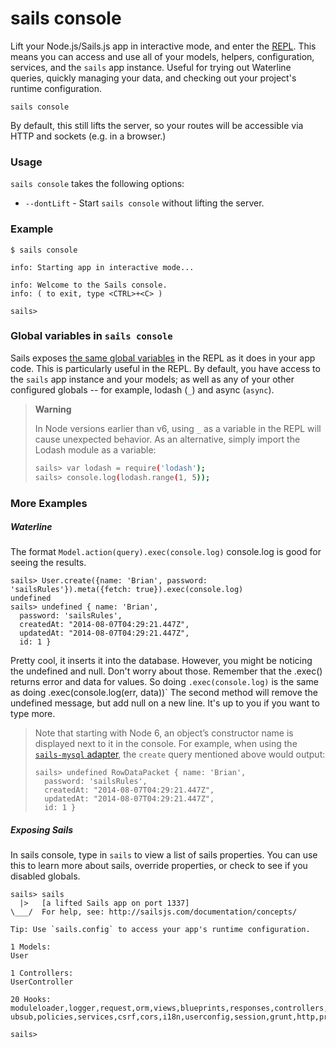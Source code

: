 # sails console

Lift your Node.js/Sails.js app in interactive mode, and enter the [REPL](http://nodejs.org/api/repl.html).  This means you can access and use all of your models, helpers, configuration, services, and the `sails` app instance.  Useful for trying out Waterline queries, quickly managing your data, and checking out your project's runtime configuration.

```usage
sails console
```
By default, this still lifts the server, so your routes will be accessible via HTTP and sockets (e.g. in a browser.)


### Usage
`sails console` takes the following options:
  * `--dontLift` - Start `sails console` without lifting the server.

### Example

```text
$ sails console

info: Starting app in interactive mode...

info: Welcome to the Sails console.
info: ( to exit, type <CTRL>+<C> )

sails>
```





### Global variables in `sails console`

Sails exposes [the same global variables](http://sailsjs.com/documentation/reference/Globals) in the REPL as it does in your app code. This is particularly useful in the REPL.  By default, you have access to the `sails` app instance and your models; as well as any of your other configured globals -- for example, lodash (`_`) and async (`async`).


> **Warning**
>
> In Node versions earlier than v6, using `_` as a variable in the REPL will cause unexpected behavior.  As an alternative, simply import the Lodash module as a variable:
>
> ```bash
> sails> var lodash = require('lodash');
> sails> console.log(lodash.range(1, 5));
> ```


### More Examples

##### Waterline

The format `Model.action(query).exec(console.log)` console.log is good for seeing the results.

```text
sails> User.create({name: 'Brian', password: 'sailsRules'}).meta({fetch: true}).exec(console.log)
undefined
sails> undefined { name: 'Brian',
  password: 'sailsRules',
  createdAt: "2014-08-07T04:29:21.447Z",
  updatedAt: "2014-08-07T04:29:21.447Z",
  id: 1 }
```

Pretty cool, it inserts it into the database. However, you might be noticing the undefined and null. Don't worry about those. Remember that the .exec() returns error and data for values. So doing `.exec(console.log)` is the same as doing .exec(console.log(err, data))` The second method will remove the undefined message, but add null on a new line. It's up to you if you want to type more.

> Note that starting with Node 6, an object&rsquo;s constructor name is displayed next to it in the console.  For example, when using the [`sails-mysql` adapter](http://sailsjs.com/documentation/concepts/extending-sails/adapters/available-adapters#?sailsmysql), the `create` query mentioned above would output:
>
> ```text
> sails> undefined RowDataPacket { name: 'Brian',
>   password: 'sailsRules',
>   createdAt: "2014-08-07T04:29:21.447Z",
>   updatedAt: "2014-08-07T04:29:21.447Z",
>   id: 1 }
> ```

##### Exposing Sails

In sails console, type in `sails` to view a list of sails properties. You can use this to learn more about sails, override properties, or check to see if you disabled globals.

```text
sails> sails
  |>   [a lifted Sails app on port 1337]
\___/  For help, see: http://sailsjs.com/documentation/concepts/

Tip: Use `sails.config` to access your app's runtime configuration.

1 Models:
User

1 Controllers:
UserController

20 Hooks:
moduleloader,logger,request,orm,views,blueprints,responses,controllers,sockets,p
ubsub,policies,services,csrf,cors,i18n,userconfig,session,grunt,http,projecthooks

sails>
```


<docmeta name="displayName" value="sails console">
<docmeta name="pageType" value="command">
